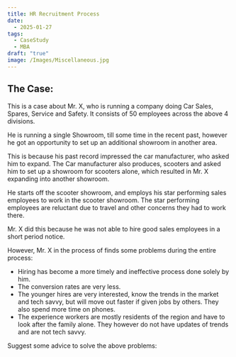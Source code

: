 ```yaml
---
title: HR Recruitment Process
date:
  - 2025-01-27
tags:
  - CaseStudy
  - MBA
draft: "true"
image: /Images/Miscellaneous.jpg
---
```

## The Case:

This is a case about Mr. X, who is running a company doing Car Sales, Spares, Service and Safety. It consists of 50 employees across the above 4 divisions.

He is running a single  Showroom, till some time in the recent past, however he got an opportunity to set up an additional showroom in another area.

This is because his past record impressed the car manufacturer, who asked him to expand.
The Car manufacturer also produces, scooters and asked him to set up a showroom for scooters alone, which resulted in Mr. X expanding into another showroom.

He starts off the scooter showroom, and employs his star performing sales employees to work in the scooter showroom. The star performing employees are reluctant due to travel and other concerns they had to work there.

Mr. X did this because he was not able to hire good sales employees in a short period notice.

However, Mr. X in the process of finds some problems during the entire process:
- Hiring has become a more timely and ineffective process done solely by him.
- The conversion rates are very less.
- The younger hires are very interested, know the trends in the market and tech savvy, but will move out faster if given jobs by others. They also spend more time on phones.
- The experience workers are mostly residents of the region and have to look after the family alone. They however do not have updates of trends and are not tech savvy.

Suggest some advice to solve the above problems:





